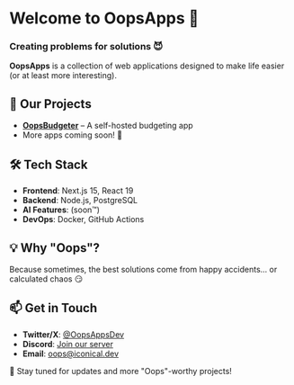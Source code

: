 # Welcome to OopsApps 🎉

### Creating problems for solutions 😈

**OopsApps** is a collection of web applications designed to make life easier (or at least more interesting).

## 🚀 Our Projects
- **[OopsBudgeter](https://github.com/OopsApps/budgeter)** – A self-hosted budgeting app
- More apps coming soon! 👀

## 🛠 Tech Stack
- **Frontend**: Next.js 15, React 19
- **Backend**: Node.js, PostgreSQL 
- **AI Features**: (soon™)
- **DevOps**: Docker, GitHub Actions

## 💡 Why "Oops"? 
Because sometimes, the best solutions come from happy accidents... or calculated chaos 😏

## 📫 Get in Touch
- **Twitter/X**: [@OopsAppsDev](https://x.com/OopsAppsDev)
- **Discord**: [Join our server](https://iconical.dev/discord)
- **Email**: oops@iconical.dev

👀 Stay tuned for updates and more "Oops"-worthy projects!
